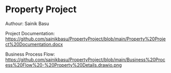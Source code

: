 # Property Project

Authour: Sainik Basu

Project Documentation: https://github.com/sainikbasu/PropertyProject/blob/main/Property%20Project%20Documentation.docx

Business Process Flow: https://github.com/sainikbasu/PropertyProject/blob/main/Business%20Process%20Flow%20-%20Property%20Details.drawio.png

